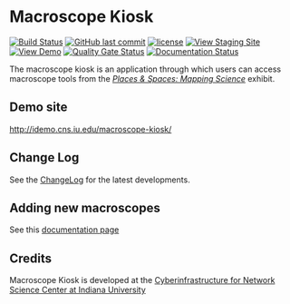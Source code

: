 # Macroscope Kiosk

[![Build Status](https://travis-ci.com/cns-iu/macroscope-kiosk.svg?branch=master)](https://travis-ci.com/cns-iu/macroscope-kiosk)
[![GitHub last commit](https://img.shields.io/github/last-commit/cns-iu/macroscope-kiosk/master.svg)](https://github.com/cns-iu/macroscope-kiosk/commits/master)
[![license](https://img.shields.io/github/license/mashape/apistatus.svg)](LICENSE)
[![View Staging Site](https://img.shields.io/badge/staging-online-brightgreen.svg)](http://idemo.cns.iu.edu/macroscope-kiosk--staging/)
[![View Demo](https://img.shields.io/badge/demo-online-brightgreen.svg)](http://idemo.cns.iu.edu/macroscope-kiosk/)
[![Quality Gate Status](https://sonarcloud.io/api/project_badges/measure?project=cns-iu_macroscope-kiosk&metric=alert_status)](https://sonarcloud.io/dashboard?id=cns-iu_macroscope-kiosk)
[![Documentation Status](https://cns-iu.github.io/macroscope-kiosk/images/coverage-badge-documentation.svg)](https://cns-iu.github.io/macroscope-kiosk/)

The macroscope kiosk is an application through which users can access macroscope tools from the *[Places & Spaces: Mapping Science](http://scimaps.org/)* exhibit.

## Demo site

<http://idemo.cns.iu.edu/macroscope-kiosk/>

## Change Log

See the [ChangeLog](CHANGELOG.md) for the latest developments.

## Adding new macroscopes

See this [documentation page](adding-macroscopes.md)

## Credits

Macroscope Kiosk is developed at the [Cyberinfrastructure for Network Science Center at Indiana University](http://cns.iu.edu/)
